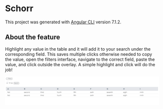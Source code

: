 # Schorr

This project was generated with [Angular CLI](https://github.com/angular/angular-cli) version 7.1.2.

## About the feature

Highlight any value in the table and it will add it to your search under the corresponding field. This saves multiple clicks otherwise needed to copy the value, open the filters interface, navigate to the correct field, paste the value, and click outside the overlay. A simple highlight and click will do the job!

![](Schorr-readme.gif)

